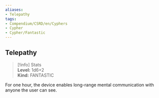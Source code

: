 ```yaml
---
aliases:
- Telepathy
tags:
- Compendium/CSRD/en/Cyphers
- Cypher
- Cypher/Fantastic
---
```


  
## Telepathy  
>[!info] Stats  
> **Level:** 1d6+2  
> **Kind:** FANTASTIC
  
For one hour, the device enables long-range mental communication with anyone the user can see.